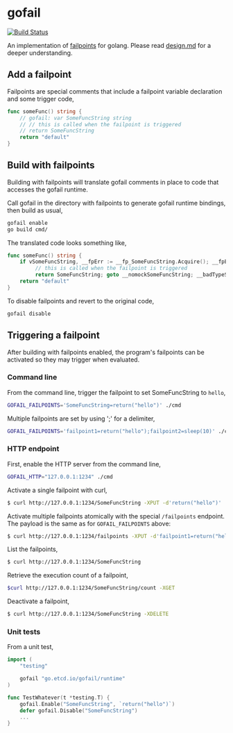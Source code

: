 # gofail

[![Build Status](https://travis-ci.com/etcd-io/gofail.svg?branch=master)](https://travis-ci.com/etcd-io/gofail)

An implementation of [failpoints][failpoint] for golang. Please read [design.md](doc/design.md) for a deeper understanding.

[failpoint]: http://www.freebsd.org/cgi/man.cgi?query=fail

## Add a failpoint

Failpoints are special comments that include a failpoint variable declaration and some trigger code,

```go
func someFunc() string {
	// gofail: var SomeFuncString string
	// // this is called when the failpoint is triggered
	// return SomeFuncString
	return "default"
}
```

## Build with failpoints

Building with failpoints will translate gofail comments in place to code that accesses the gofail runtime.

Call gofail in the directory with failpoints to generate gofail runtime bindings, then build as usual,

```sh
gofail enable
go build cmd/
```

The translated code looks something like,

```go
func someFunc() string {
	if vSomeFuncString, __fpErr := __fp_SomeFuncString.Acquire(); __fpErr == nil { SomeFuncString, __fpTypeOK := vSomeFuncString.(string); if !__fpTypeOK { goto __badTypeSomeFuncString} 
		 // this is called when the failpoint is triggered
		 return SomeFuncString; goto __nomockSomeFuncString; __badTypeSomeFuncString: __fp_SomeFuncString.BadType(vSomeFuncString, "string"); __nomockSomeFuncString: };
	return "default"
}
```

To disable failpoints and revert to the original code,

```sh
gofail disable
```

## Triggering a failpoint

After building with failpoints enabled, the program's failpoints can be activated so they may trigger when evaluated.

### Command line

From the command line, trigger the failpoint to set SomeFuncString to `hello`,

```sh
GOFAIL_FAILPOINTS='SomeFuncString=return("hello")' ./cmd
```

Multiple failpoints are set by using ';' for a delimiter,

```sh
GOFAIL_FAILPOINTS='failpoint1=return("hello");failpoint2=sleep(10)' ./cmd
```

### HTTP endpoint

First, enable the HTTP server from the command line,

```sh
GOFAIL_HTTP="127.0.0.1:1234" ./cmd
```

Activate a single failpoint with curl,

```sh
$ curl http://127.0.0.1:1234/SomeFuncString -XPUT -d'return("hello")'
```

Activate multiple failpoints atomically with the special `/failpoints` endpoint. The payload is the same as for `GOFAIL_FAILPOINTS` above:

```sh
$ curl http://127.0.0.1:1234/failpoints -XPUT -d'failpoint1=return("hello");failpoint2=sleep(10)'
```

List the failpoints,

```sh
$ curl http://127.0.0.1:1234/SomeFuncString
```

Retrieve the execution count of a failpoint,

```sh
$curl http://127.0.0.1:1234/SomeFuncString/count -XGET
```

Deactivate a failpoint,

```sh
$ curl http://127.0.0.1:1234/SomeFuncString -XDELETE
```

### Unit tests

From a unit test,

```go
import (
	"testing"

	gofail "go.etcd.io/gofail/runtime"
)

func TestWhatever(t *testing.T) {
	gofail.Enable("SomeFuncString", `return("hello")`)
	defer gofail.Disable("SomeFuncString")
	...
}
```

